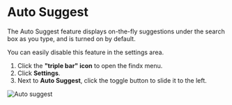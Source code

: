 # Auto Suggest

The Auto Suggest feature displays on-the-fly suggestions under the search box as you type, and is turned on by default. 


You can easily disable this feature in the settings area. 


1. Click the **"triple bar" icon** to open the findx menu.
2. Click **Settings**.
3. Next to **Auto Suggest**, click the toggle button to slide it to the left. 

![Auto suggest](https://help.findx.com/_media/media/auto_suggest.png) 
